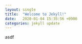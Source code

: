 ```yaml
---
layout: single
title:  "Welcome to Jekyll!"
date:   2020-01-04 15:35:56 +0900
categories: jekyll update
---
```

asdf